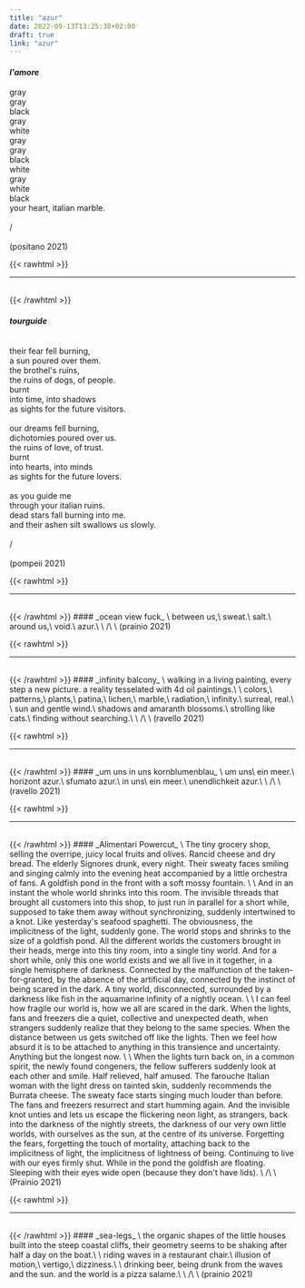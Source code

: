 ```yaml
---
title: "azur"
date: 2022-09-13T13:25:38+02:00
draft: true
link: "azur"
---
```


#### _l'amore_

gray\
gray\
black\
gray\
white\
gray\
gray\
black\
white\
gray\
white\
black\
your heart, italian marble.\
\
/\
\
(positano 2021)

{{< rawhtml >}}
<br>
<hr class="m-0 gray-line" />
<br>
{{< /rawhtml >}}

#### _tourguide_
\
their fear fell burning,\
a sun poured over them.\
the brothel's ruins,\
the ruins of dogs, of people.\
burnt\
into time, into shadows\
as sights for the future visitors.\
\
our dreams fell burning,\
dichotomies poured over us.\
the ruins of love, of trust.\
burnt\
into hearts, into minds\
as sights for the future lovers.\
\
as you guide me\
through your italian ruins.\
dead stars fall burning into me.\
and their ashen silt swallows us slowly.\
\
/\
\
(pompeii 2021)

{{< rawhtml >}}
<br>
<hr class="m-0 gray-line" />
<br>
{{< /rawhtml >}}
<!-- -->
#### _ocean view fuck_
\
between us,\
sweat.\
salt.\
around us,\
void.\
azur.\
\
/\
\
(prainio 2021)

{{< rawhtml >}}
<br>
<hr class="m-0 gray-line" />
<br>
{{< /rawhtml >}}
<!-- -->
#### _infinity balcony_
\
walking in a living painting, every step a new picture.
a reality tesselated with 4d oil paintings.\
\
colors,\
patterns,\
plants,\
patina,\
lichen,\
marble,\
radiation,\
infinity.\
surreal, real.\
\
sun and gentle wind.\
shadows and amaranth blossoms.\
strolling like cats.\
finding without searching.\
\
/\
\
(ravello 2021)

{{< rawhtml >}}
<br>
<hr class="m-0 gray-line" />
<br>
{{< /rawhtml >}}
<!-- -->
#### _um uns in uns kornblumenblau_
\
um uns\
ein meer.\
horizont azur.\
sfumato azur.\
in uns\
ein meer.\
unendlichkeit azur.\
\
/\
\
(ravello 2021)

{{< rawhtml >}}
<br>
<hr class="m-0 gray-line" />
<br>
{{< /rawhtml >}}
<!-- -->
#### _Alimentari Powercut_
\
The tiny grocery shop, selling the overripe, juicy local fruits and olives.
Rancid cheese and dry bread.
The elderly Signores drunk, every night.
Their sweaty faces smiling and singing calmly into the evening heat accompanied by a little orchestra of fans.
A goldfish pond in the front with a soft mossy fountain.
\
\
And in an instant the whole world shrinks into this room.
The invisible threads that brought all customers into this shop, to just run in parallel for a short while, supposed to take them away without synchronizing, suddenly intertwined to a knot.
Like yesterday's seafood spaghetti.
The obviousness, the implicitness of the light, suddenly gone.
The world stops and shrinks to the size of a goldfish pond.
All the different worlds the customers brought in their heads, merge into this tiny room, into a single tiny world.
And for a short while, only this one world exists and we all live in it together, in a single hemisphere of darkness.
Connected by the malfunction of the taken-for-granted, by the absence of the artificial day, connected by the instinct of being scared in the dark.
A tiny world, disconnected, surrounded by a darkness like fish in the aquamarine infinity of a nightly ocean.
\
\
I can feel how fragile our world is, how we all are scared in the dark.
When the lights, fans and freezers die a quiet, collective and unexpected death, when strangers suddenly realize that they belong to the same species.
When the distance between us gets switched off like the lights.
Then we feel how absurd it is to be attached to anything in this transience and uncertainty.
Anything but the longest now.
\
\
When the lights turn back on, in a common spirit, the newly found congeners, the fellow sufferers suddenly look at each other and smile.
Half relieved, half amused.
The farouche Italian woman with the light dress on tainted skin, suddenly recommends the Burrata cheese.
The sweaty face starts singing much louder than before.
The fans and freezers resurrect and start humming again.
And the invisible knot unties and lets us escape the flickering neon light, as strangers, back into the darkness of the nightly streets, the darkness of our very own little worlds, with ourselves as the sun, at the centre of its universe.
Forgetting the fears, forgetting the touch of mortality, attaching back to the implicitness of light, the implicitness of lightness of being.
Continuing to live with our eyes firmly shut.
While in the pond the goldfish are floating.
Sleeping with their eyes wide open (because they don't have lids).
\
/\
\
(Prainio 2021)

{{< rawhtml >}}
<br>
<hr class="m-0 gray-line" />
<br>
{{< /rawhtml >}}
<!-- -->
#### _sea-legs_
\
the organic shapes of the little houses built into the steep coastal cliffs,
their geometry seems to be shaking after half a day on the boat.\
\
riding waves in a restaurant chair.\
illusion of motion,\
vertigo,\
dizziness.\
\
drinking beer, being drunk from the waves and the sun.
and the world is a pizza salame.\
\
/\
\
(prainio 2021)
